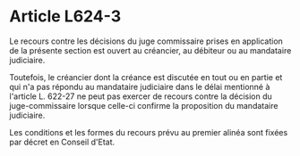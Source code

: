 # Article L624-3

Le recours contre les décisions du juge commissaire prises en application de la présente section est ouvert au créancier, au débiteur ou au mandataire judiciaire.

Toutefois, le créancier dont la créance est discutée en tout ou en partie et qui n'a pas répondu au mandataire judiciaire dans le délai mentionné à l'article L. 622-27 ne peut pas exercer de recours contre la décision du juge-commissaire lorsque celle-ci confirme la proposition du mandataire judiciaire.

Les conditions et les formes du recours prévu au premier alinéa sont fixées par décret en Conseil d'Etat.
